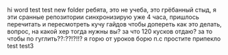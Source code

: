 hi word
test
test new folder
ребята, это не учеба, это грёбанный стыд, я эти сранные репозитории синхронизирую уже 4 часа, пришлось перечитать и пересмотреть кучу гайдов чтобы допереть
 как это делать, вопрос, на какой хер тогда нужны вы? 
за что 120 кусков отдаю? за то чтобы по гуглить??:??!?!!? я горю от уроков борю
п.с простите припекло
test
test3

